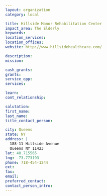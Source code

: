 ```yaml
---
layout: organization
category: local

title: Hillside Manor Rehabilitation Center
impact_area: The Elderly
keywords: 
location_services: 
location_offices: 
website: http://www.hillsidehealthcare.com/

description: 
mission: 

cash_grants: 
grants: 
service_opp: 
services: 

learn: 
cont_relationship: 

salutation: 
first_name: 
last_name: 
title_contact_person: 

city: Queens
state: NY
address: |
  188-11 Hillside Avenue     
  Queens NY 11423
lat: 40.715565
lng: -73.773193
phone: 718-454-1244
ext: 
fax: 
email: 
preferred_contact: 
contact_person_intro: 
---
```

